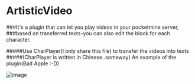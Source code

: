 # ArtisticVideo
###It's a plugin that can let you play videos in your pocketmine server,
###based on transferred texts-you can also edit the block for each character.

#####Use CharPlayer(I only share this file) to transfer the videos into texts
#####(CharPlayer is written in Chinese..someway)
An example of the plugin(Bad Apple :-D)

 ![image](http://zxda.mudegg.net/badapple.gif)
